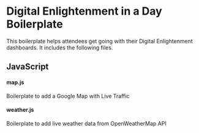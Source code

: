 Digital Enlightenment in a Day Boilerplate
=========================

This boilerplate helps attendees get going with their Digital Enlightenment dashboards. It includes the following files.

## JavaScript

#### map.js

Boilerplate to add a Google Map with Live Traffic

#### weather.js

Boilerplate to add live weather data from OpenWeatherMap API
